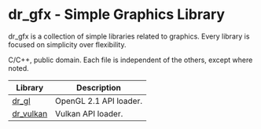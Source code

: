 dr_gfx - Simple Graphics Library
================================
dr_gfx is a collection of simple libraries related to graphics. Every library is focused on simplicity over
flexibility.

C/C++, public domain. Each file is independent of the others, except where noted.

Library                                         | Description
----------------------------------------------- | -----------
[dr_gl](dr_gl.h)                                | OpenGL 2.1 API loader.
[dr_vulkan](dr_vulkan.h)                        | Vulkan API loader.